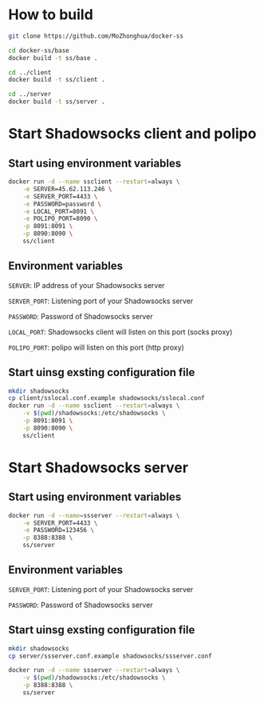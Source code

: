 How to build
================

```bash
git clone https://github.com/MoZhonghua/docker-ss

cd docker-ss/base
docker build -t ss/base .

cd ../client
docker build -t ss/client .

cd ../server
docker build -t ss/server .
```

Start Shadowsocks client and polipo
================

Start using environment variables
------------

```bash
docker run -d --name ssclient --restart=always \
    -e SERVER=45.62.113.246 \
    -e SERVER_PORT=4433 \
    -e PASSWORD=password \
    -e LOCAL_PORT=8091 \
    -e POLIPO_PORT=8090 \
    -p 8091:8091 \
    -p 8090:8090 \
    ss/client
```

Environment variables
----------------
`SERVER`: IP address of your Shadowsocks server

`SERVER_PORT`: Listening port of your Shadowsocks server

`PASSWORD`: Password of Shadowsocks server

`LOCAL_PORT`: Shadowsocks client will listen on this port (socks proxy)

`POLIPO_PORT`: polipo will listen on this port (http proxy)


Start uinsg exsting configuration file
--------------
```bash
mkdir shadowsocks
cp client/sslocal.conf.example shadowsocks/sslocal.conf
docker run -d --name ssclient --restart=always \
    -v $(pwd)/shadowsocks:/etc/shadowsocks \
    -p 8091:8091 \
    -p 8090:8090 \
    ss/client

```

Start Shadowsocks server
================

Start using environment variables
------------

```bash
docker run -d --name=ssserver --restart=always \
    -e SERVER_PORT=4433 \
    -e PASSWORD=123456 \
    -p 8388:8388 \
    ss/server
```

Environment variables
------------
`SERVER_PORT`: Listening port of your Shadowsocks server

`PASSWORD`: Password of Shadowsocks server

Start uinsg exsting configuration file
------------
```bash
mkdir shadowsocks
cp server/ssserver.conf.example shadowsocks/ssserver.conf

docker run -d --name ssserver --restart=always \
    -v $(pwd)/shadowsocks:/etc/shadowsocks \
    -p 8388:8388 \
    ss/server
```
